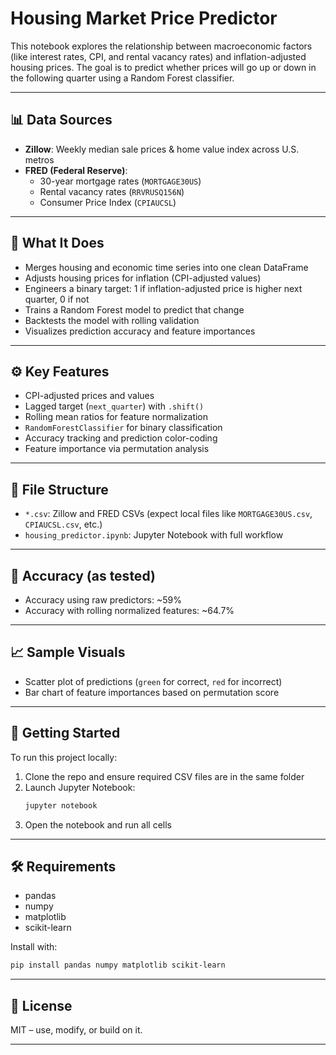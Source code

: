 # Housing Market Price Predictor

This notebook explores the relationship between macroeconomic factors (like interest rates, CPI, and rental vacancy rates) and inflation-adjusted housing prices. The goal is to predict whether prices will go up or down in the following quarter using a Random Forest classifier.

---

## 📊 Data Sources

- **Zillow**: Weekly median sale prices & home value index across U.S. metros
- **FRED (Federal Reserve)**:
  - 30-year mortgage rates (`MORTGAGE30US`)
  - Rental vacancy rates (`RRVRUSQ156N`)
  - Consumer Price Index (`CPIAUCSL`)

---

## 🧠 What It Does

- Merges housing and economic time series into one clean DataFrame
- Adjusts housing prices for inflation (CPI-adjusted values)
- Engineers a binary target: 1 if inflation-adjusted price is higher next quarter, 0 if not
- Trains a Random Forest model to predict that change
- Backtests the model with rolling validation
- Visualizes prediction accuracy and feature importances

---

## ⚙️ Key Features

- CPI-adjusted prices and values
- Lagged target (`next_quarter`) with `.shift()`
- Rolling mean ratios for feature normalization
- `RandomForestClassifier` for binary classification
- Accuracy tracking and prediction color-coding
- Feature importance via permutation analysis

---

## 📁 File Structure

- `*.csv`: Zillow and FRED CSVs (expect local files like `MORTGAGE30US.csv`, `CPIAUCSL.csv`, etc.)
- `housing_predictor.ipynb`: Jupyter Notebook with full workflow

---

## 🧪 Accuracy (as tested)

- Accuracy using raw predictors: ~59%
- Accuracy with rolling normalized features: ~64.7%

---

## 📈 Sample Visuals

- Scatter plot of predictions (`green` for correct, `red` for incorrect)
- Bar chart of feature importances based on permutation score

---

## 🚀 Getting Started

To run this project locally:

1. Clone the repo and ensure required CSV files are in the same folder
2. Launch Jupyter Notebook:
   ```bash
   jupyter notebook
   ```
3. Open the notebook and run all cells

---

## 🛠 Requirements

- pandas
- numpy
- matplotlib
- scikit-learn

Install with:

```bash
pip install pandas numpy matplotlib scikit-learn
```

---

## 📄 License

MIT – use, modify, or build on it.

---
